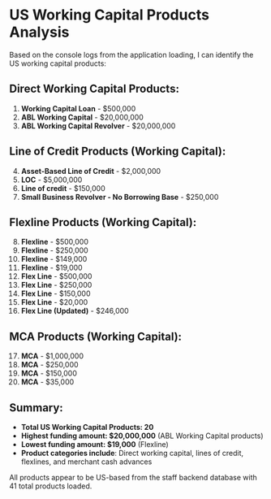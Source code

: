 # US Working Capital Products Analysis

Based on the console logs from the application loading, I can identify the US working capital products:

## Direct Working Capital Products:
1. **Working Capital Loan** - $500,000
2. **ABL Working Capital** - $20,000,000  
3. **ABL Working Capital Revolver** - $20,000,000

## Line of Credit Products (Working Capital):
4. **Asset-Based Line of Credit** - $2,000,000
5. **LOC** - $5,000,000
6. **Line of credit** - $150,000
7. **Small Business Revolver - No Borrowing Base** - $250,000

## Flexline Products (Working Capital):
8. **Flexline** - $500,000
9. **Flexline** - $250,000
10. **Flexline** - $149,000
11. **Flexline** - $19,000
12. **Flex Line** - $500,000
13. **Flex Line** - $250,000
14. **Flex Line** - $150,000
15. **Flex Line** - $20,000
16. **Flex Line (Updated)** - $246,000

## MCA Products (Working Capital):
17. **MCA** - $1,000,000
18. **MCA** - $250,000
19. **MCA** - $150,000
20. **MCA** - $35,000

## Summary:
- **Total US Working Capital Products: 20**
- **Highest funding amount: $20,000,000** (ABL Working Capital products)
- **Lowest funding amount: $19,000** (Flexline)
- **Product categories include**: Direct working capital, lines of credit, flexlines, and merchant cash advances

All products appear to be US-based from the staff backend database with 41 total products loaded.